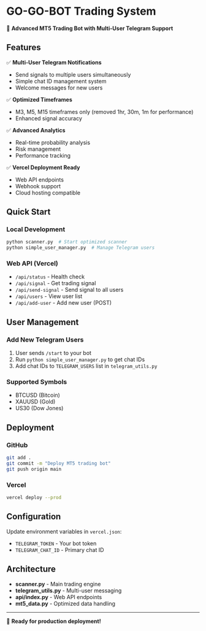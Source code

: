 # GO-GO-BOT Trading System

🤖 **Advanced MT5 Trading Bot with Multi-User Telegram Support**

## Features

✅ **Multi-User Telegram Notifications**
- Send signals to multiple users simultaneously
- Simple chat ID management system
- Welcome messages for new users

✅ **Optimized Timeframes** 
- M3, M5, M15 timeframes only (removed 1hr, 30m, 1m for performance)
- Enhanced signal accuracy

✅ **Advanced Analytics**
- Real-time probability analysis
- Risk management
- Performance tracking

✅ **Vercel Deployment Ready**
- Web API endpoints
- Webhook support
- Cloud hosting compatible

## Quick Start

### Local Development
```bash
python scanner.py  # Start optimized scanner
python simple_user_manager.py  # Manage Telegram users
```

### Web API (Vercel)
- `/api/status` - Health check
- `/api/signal` - Get trading signal
- `/api/send-signal` - Send signal to all users
- `/api/users` - View user list
- `/api/add-user` - Add new user (POST)

## User Management

### Add New Telegram Users
1. User sends `/start` to your bot
2. Run `python simple_user_manager.py` to get chat IDs
3. Add chat IDs to `TELEGRAM_USERS` list in `telegram_utils.py`

### Supported Symbols
- BTCUSD (Bitcoin)
- XAUUSD (Gold)  
- US30 (Dow Jones)

## Deployment

### GitHub
```bash
git add .
git commit -m "Deploy MT5 trading bot"
git push origin main
```

### Vercel
```bash
vercel deploy --prod
```

## Configuration

Update environment variables in `vercel.json`:
- `TELEGRAM_TOKEN` - Your bot token
- `TELEGRAM_CHAT_ID` - Primary chat ID

## Architecture

- **scanner.py** - Main trading engine
- **telegram_utils.py** - Multi-user messaging
- **api/index.py** - Web API endpoints
- **mt5_data.py** - Optimized data handling

---

🚀 **Ready for production deployment!**
